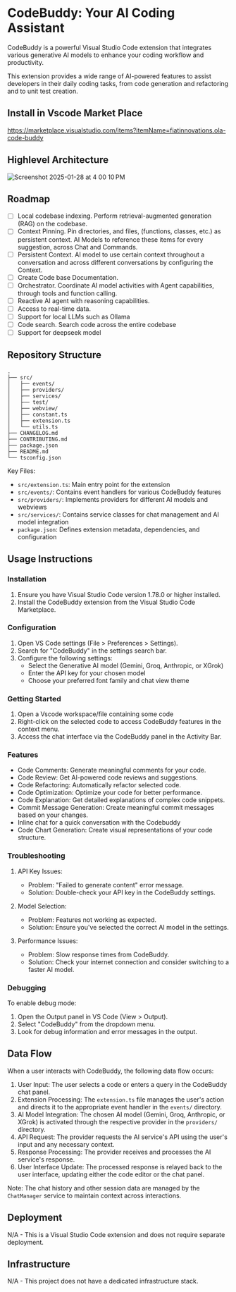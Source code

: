 # CodeBuddy: Your AI Coding Assistant

CodeBuddy is a powerful Visual Studio Code extension that integrates various generative AI models to enhance your coding workflow and productivity.

This extension provides a wide range of AI-powered features to assist developers in their daily coding tasks, from code generation and refactoring and to unit test creation.

## Install in Vscode Market Place
https://marketplace.visualstudio.com/items?itemName=fiatinnovations.ola-code-buddy

## Highlevel Architecture
![Screenshot 2025-01-28 at 4 00 10 PM](https://github.com/user-attachments/assets/99d610f9-3e88-4f43-9198-61629fed5eaf)


## Roadmap
- [ ] Local codebase indexing. Perform retrieval-augmented generation (RAG) on the codebase.
- [ ] Context Pinning. Pin directories, and files, (functions, classes, etc.) as persistent context. AI Models to reference these items for every suggestion, across Chat and Commands.
- [ ] Persistent Context. AI model to use certain context throughout a conversation and across different conversations by configuring the Context.
- [ ] Create Code base Documentation.
- [ ] Orchestrator. Coordinate AI model activities with Agent capabilities, through tools and function calling.
- [ ] Reactive AI agent with reasoning capabilities.
- [ ] Access to real-time data.
- [ ] Support for local LLMs such as Ollama
- [ ] Code search. Search code across the entire codebase
- [ ] Support for deepseek model

## Repository Structure

```
.
├── src/
│   ├── events/
│   ├── providers/
│   ├── services/
│   ├── test/
│   ├── webview/
│   ├── constant.ts
│   ├── extension.ts
│   └── utils.ts
├── CHANGELOG.md
├── CONTRIBUTING.md
├── package.json
├── README.md
└── tsconfig.json
```

Key Files:

- `src/extension.ts`: Main entry point for the extension
- `src/events/`: Contains event handlers for various CodeBuddy features
- `src/providers/`: Implements providers for different AI models and webviews
- `src/services/`: Contains service classes for chat management and AI model integration
- `package.json`: Defines extension metadata, dependencies, and configuration

## Usage Instructions

### Installation

1. Ensure you have Visual Studio Code version 1.78.0 or higher installed.
2. Install the CodeBuddy extension from the Visual Studio Code Marketplace.

### Configuration

1. Open VS Code settings (File > Preferences > Settings).
2. Search for "CodeBuddy" in the settings search bar.
3. Configure the following settings:
   - Select the Generative AI model (Gemini, Groq, Anthropic, or XGrok)
   - Enter the API key for your chosen model
   - Choose your preferred font family and chat view theme

### Getting Started

1. Open a Vscode workspace/file containing some code
2. Right-click on the selected code to access CodeBuddy features in the context menu.
3. Access the chat interface via the CodeBuddy panel in the Activity Bar.

### Features

- Code Comments: Generate meaningful comments for your code.
- Code Review: Get AI-powered code reviews and suggestions.
- Code Refactoring: Automatically refactor selected code.
- Code Optimization: Optimize your code for better performance.
- Code Explanation: Get detailed explanations of complex code snippets.
- Commit Message Generation: Create meaningful commit messages based on your changes.
- Inline chat for a quick conversation with the Codebuddy
- Code Chart Generation: Create visual representations of your code structure.

### Troubleshooting

1. API Key Issues:

   - Problem: "Failed to generate content" error message.
   - Solution: Double-check your API key in the CodeBuddy settings.

2. Model Selection:

   - Problem: Features not working as expected.
   - Solution: Ensure you've selected the correct AI model in the settings.

3. Performance Issues:
   - Problem: Slow response times from CodeBuddy.
   - Solution: Check your internet connection and consider switching to a faster AI model.

### Debugging

To enable debug mode:

1. Open the Output panel in VS Code (View > Output).
2. Select "CodeBuddy" from the dropdown menu.
3. Look for debug information and error messages in the output.

## Data Flow

When a user interacts with CodeBuddy, the following data flow occurs:

1. User Input: The user selects a code or enters a query in the CodeBuddy chat panel.
2. Extension Processing: The `extension.ts` file manages the user's action and directs it to the appropriate event handler in the `events/` directory.
3. AI Model Integration: The chosen AI model (Gemini, Groq, Anthropic, or XGrok) is activated through the respective provider in the `providers/` directory.
4. API Request: The provider requests the AI service's API using the user's input and any necessary context.
5. Response Processing: The provider receives and processes the AI service's response.
6. User Interface Update: The processed response is relayed back to the user interface, updating either the code editor or the chat panel.

Note: The chat history and other session data are managed by the `ChatManager` service to maintain context across interactions.

## Deployment

N/A - This is a Visual Studio Code extension and does not require separate deployment.

## Infrastructure

N/A - This project does not have a dedicated infrastructure stack.
